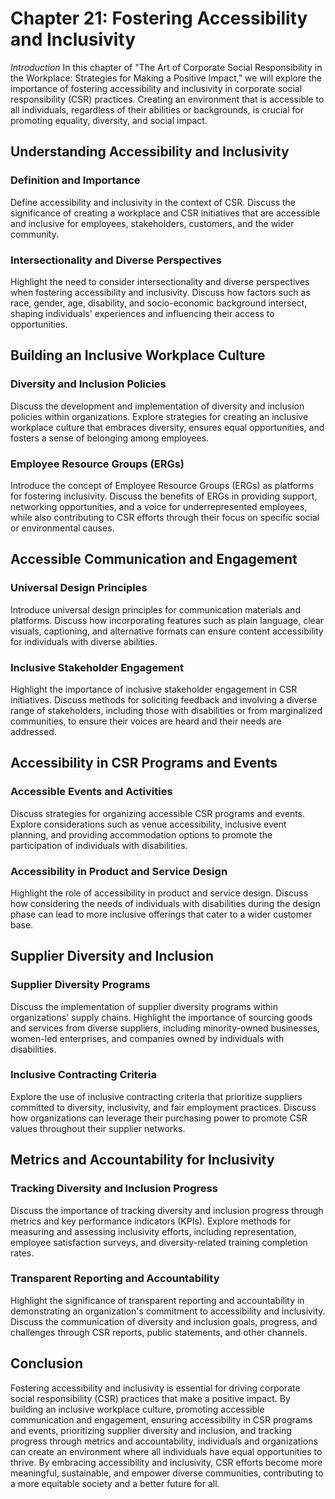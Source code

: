Chapter 21: Fostering Accessibility and Inclusivity
===================================================

*Introduction* In this chapter of "The Art of Corporate Social Responsibility in the Workplace: Strategies for Making a Positive Impact," we will explore the importance of fostering accessibility and inclusivity in corporate social responsibility (CSR) practices. Creating an environment that is accessible to all individuals, regardless of their abilities or backgrounds, is crucial for promoting equality, diversity, and social impact.

Understanding Accessibility and Inclusivity
-------------------------------------------

### Definition and Importance

Define accessibility and inclusivity in the context of CSR. Discuss the significance of creating a workplace and CSR initiatives that are accessible and inclusive for employees, stakeholders, customers, and the wider community.

### Intersectionality and Diverse Perspectives

Highlight the need to consider intersectionality and diverse perspectives when fostering accessibility and inclusivity. Discuss how factors such as race, gender, age, disability, and socio-economic background intersect, shaping individuals' experiences and influencing their access to opportunities.

Building an Inclusive Workplace Culture
---------------------------------------

### Diversity and Inclusion Policies

Discuss the development and implementation of diversity and inclusion policies within organizations. Explore strategies for creating an inclusive workplace culture that embraces diversity, ensures equal opportunities, and fosters a sense of belonging among employees.

### Employee Resource Groups (ERGs)

Introduce the concept of Employee Resource Groups (ERGs) as platforms for fostering inclusivity. Discuss the benefits of ERGs in providing support, networking opportunities, and a voice for underrepresented employees, while also contributing to CSR efforts through their focus on specific social or environmental causes.

Accessible Communication and Engagement
---------------------------------------

### Universal Design Principles

Introduce universal design principles for communication materials and platforms. Discuss how incorporating features such as plain language, clear visuals, captioning, and alternative formats can ensure content accessibility for individuals with diverse abilities.

### Inclusive Stakeholder Engagement

Highlight the importance of inclusive stakeholder engagement in CSR initiatives. Discuss methods for soliciting feedback and involving a diverse range of stakeholders, including those with disabilities or from marginalized communities, to ensure their voices are heard and their needs are addressed.

Accessibility in CSR Programs and Events
----------------------------------------

### Accessible Events and Activities

Discuss strategies for organizing accessible CSR programs and events. Explore considerations such as venue accessibility, inclusive event planning, and providing accommodation options to promote the participation of individuals with disabilities.

### Accessibility in Product and Service Design

Highlight the role of accessibility in product and service design. Discuss how considering the needs of individuals with disabilities during the design phase can lead to more inclusive offerings that cater to a wider customer base.

Supplier Diversity and Inclusion
--------------------------------

### Supplier Diversity Programs

Discuss the implementation of supplier diversity programs within organizations' supply chains. Highlight the importance of sourcing goods and services from diverse suppliers, including minority-owned businesses, women-led enterprises, and companies owned by individuals with disabilities.

### Inclusive Contracting Criteria

Explore the use of inclusive contracting criteria that prioritize suppliers committed to diversity, inclusivity, and fair employment practices. Discuss how organizations can leverage their purchasing power to promote CSR values throughout their supplier networks.

Metrics and Accountability for Inclusivity
------------------------------------------

### Tracking Diversity and Inclusion Progress

Discuss the importance of tracking diversity and inclusion progress through metrics and key performance indicators (KPIs). Explore methods for measuring and assessing inclusivity efforts, including representation, employee satisfaction surveys, and diversity-related training completion rates.

### Transparent Reporting and Accountability

Highlight the significance of transparent reporting and accountability in demonstrating an organization's commitment to accessibility and inclusivity. Discuss the communication of diversity and inclusion goals, progress, and challenges through CSR reports, public statements, and other channels.

Conclusion
----------

Fostering accessibility and inclusivity is essential for driving corporate social responsibility (CSR) practices that make a positive impact. By building an inclusive workplace culture, promoting accessible communication and engagement, ensuring accessibility in CSR programs and events, prioritizing supplier diversity and inclusion, and tracking progress through metrics and accountability, individuals and organizations can create an environment where all individuals have equal opportunities to thrive. By embracing accessibility and inclusivity, CSR efforts become more meaningful, sustainable, and empower diverse communities, contributing to a more equitable society and a better future for all.
